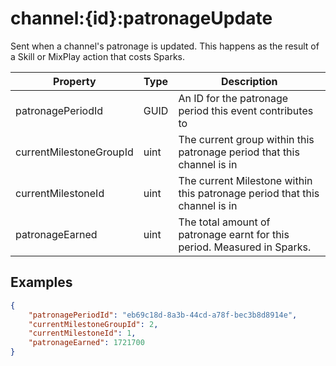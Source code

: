 # channel:{id}:patronageUpdate

Sent when a channel's patronage is updated. This happens as the result of a Skill or MixPlay action that costs Sparks.

| Property                | Type | Description                                                                |
| ----------------------- | ---- | -------------------------------------------------------------------------- |
| patronagePeriodId       | GUID | An ID for the patronage period this event contributes to                   |
| currentMilestoneGroupId | uint | The current group within this patronage period that this channel is in     |
| currentMilestoneId      | uint | The current Milestone within this patronage period that this channel is in |
| patronageEarned         | uint | The total amount of patronage earnt for this period. Measured in Sparks.   |

## Examples

```json
{
	"patronagePeriodId": "eb69c18d-8a3b-44cd-a78f-bec3b8d8914e",
	"currentMilestoneGroupId": 2,
	"currentMilestoneId": 1,
	"patronageEarned": 1721700
}
